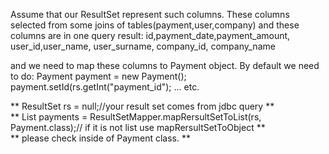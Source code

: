 Assume that our ResultSet represent such columns. 
These columns selected from some joins of tables(payment,user,company) and these columns are in one query result:
id,payment_date,payment_amount, user_id,user_name, user_surname, company_id, company_name 
        
and we need to map these columns to Payment object.
By default we need to do:
Payment payment = new Payment();
payment.setId(rs.getInt("payment_id");
... etc.
        
** ResultSet rs = null;//your result set comes from jdbc query ** <br/>
** List<Payment> payments = ResultSetMapper.mapRersultSetToList(rs, Payment.class);// if it is not list use mapRersultSetToObject ** <br/>
** please check inside of Payment class. **